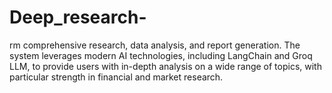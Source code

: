 # Deep_research-
rm comprehensive research, data analysis, and report generation. The system leverages modern AI technologies, including LangChain and Groq LLM, to provide users with in-depth analysis on a wide range of topics, with particular strength in financial and market research.
